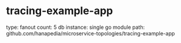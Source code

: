 # tracing-example-app
type: fanout
count: 5
db instance: single
go module path: github.com/hanapedia/microservice-topologies/tracing-example-app
